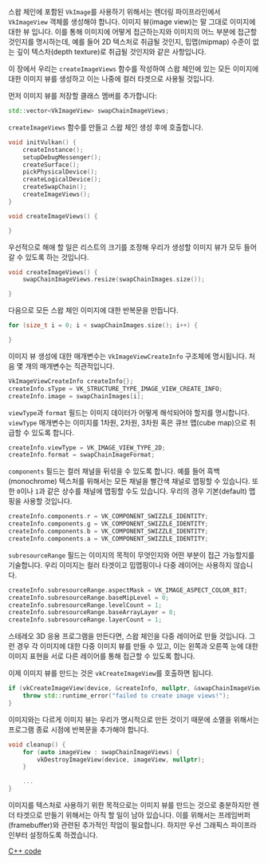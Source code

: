 스왑 체인에 포함된 `VkImage`를 사용하기 위해서는 렌더링 파이프라인에서 `VkImageView` 객체를 생성해야 합니다. 이미지 뷰(image view)는 말 그대로 이미지에 대한 뷰 입니다. 이를 통해 이미지에 어떻게 접근하는지와 이미지의 어느 부분에 접근할 것인지를 명시하는데, 예를 들어 2D 텍스처로 취급될 것인지, 밉맵(mipmap) 수준이 없는 깊이 텍스차(depth texture)로 취급될 것인지와 같은 사항입니다.

이 장에서 우리는 `createImageViews` 함수를 작성하여 스왑 체인에 있는 모든 이미지에 대한 이미지 뷰를 생성하고 이는 나중에 컬러 타겟으로 사용될 것입니다.

먼저 이미지 뷰를 저장할 클래스 멤버를 추가합니다:

```c++
std::vector<VkImageView> swapChainImageViews;
```

`createImageViews` 함수를 만들고 스왑 체인 생성 후에 호출합니다.

```c++
void initVulkan() {
    createInstance();
    setupDebugMessenger();
    createSurface();
    pickPhysicalDevice();
    createLogicalDevice();
    createSwapChain();
    createImageViews();
}

void createImageViews() {

}
```

우선적으로 해애 할 일은 리스트의 크기를 조정해 우리가 생성할 이미지 뷰가 모두 들어갈 수 있도록 하는 것입니다.

```c++
void createImageViews() {
    swapChainImageViews.resize(swapChainImages.size());

}
```

다음으로 모든 스왑 체인 이미지에 대한 반복문을 만듭니다.

```c++
for (size_t i = 0; i < swapChainImages.size(); i++) {

}
```

이미지 뷰 생성에 대한 매개변수는 `VkImageViewCreateInfo` 구조체에 명시됩니다. 처음 몇 개의 매개변수는 직관적입니다.

```c++
VkImageViewCreateInfo createInfo{};
createInfo.sType = VK_STRUCTURE_TYPE_IMAGE_VIEW_CREATE_INFO;
createInfo.image = swapChainImages[i];
```

`viewType`과 `format` 필드는 이미지 데이터가 어떻게 해석되어야 할지를 명시합니다. `viewType` 매개변수는 이미지를 1차원, 2차원, 3차원 혹은 큐브 맵(cube map)으로 취급할 수 있도록 합니다.

```c++
createInfo.viewType = VK_IMAGE_VIEW_TYPE_2D;
createInfo.format = swapChainImageFormat;
```

`components` 필드는 컬러 채널을 뒤섞을 수 있도록 합니다. 예를 들어 흑백(monochrome) 텍스처를 위해서는 모든 채널을 빨간색 채널로 맵핑할 수 있습니다. 또한 `0`이나 `1`과 같은 상수를 채널에 맵핑할 수도 있습니다. 우리의 경우 기본(default) 맵핑을 사용할 것입니다.

```c++
createInfo.components.r = VK_COMPONENT_SWIZZLE_IDENTITY;
createInfo.components.g = VK_COMPONENT_SWIZZLE_IDENTITY;
createInfo.components.b = VK_COMPONENT_SWIZZLE_IDENTITY;
createInfo.components.a = VK_COMPONENT_SWIZZLE_IDENTITY;
```

`subresourceRange` 필드는 이미지의 목적이 무엇인지와 어떤 부분이 접근 가능할지를 기술합니다. 우리 이미지는 컬러 타겟이고 밉맵핑이나 다중 레이어는 사용하지 않습니다.

```c++
createInfo.subresourceRange.aspectMask = VK_IMAGE_ASPECT_COLOR_BIT;
createInfo.subresourceRange.baseMipLevel = 0;
createInfo.subresourceRange.levelCount = 1;
createInfo.subresourceRange.baseArrayLayer = 0;
createInfo.subresourceRange.layerCount = 1;
```

스테레오 3D 응용 프로그램을 만든다면, 스왑 체인을 다중 레이어로 만들 것입니다. 그런 경우 각 이미지에 대한 다중 이미지 뷰를 만들 수 있고, 이는 왼쪽과 오른쪽 눈에 대한 이미지 표현을 서로 다른 레이어를 통해 접근할 수 있도록 합니다.

이제 이미지 뷰를 만드는 것은 `vkCreateImageView`를 호출하면 됩니다.

```c++
if (vkCreateImageView(device, &createInfo, nullptr, &swapChainImageViews[i]) != VK_SUCCESS) {
    throw std::runtime_error("failed to create image views!");
}
```

이미지와는 다르게 이미지 뷰는 우리가 명시적으로 만든 것이기 때문에 소멸을 위해서는 프로그램 종료 시점에 반복문을 추가해야 합니다.

```c++
void cleanup() {
    for (auto imageView : swapChainImageViews) {
        vkDestroyImageView(device, imageView, nullptr);
    }

    ...
}
```

이미지를 텍스처로 사용하기 위한 목적으로는 이미지 뷰를 만드는 것으로 충분하지만 렌더 타겟으로 만들기 위해서는 아직 할 일이 남아 있습니다. 이를 위해서는 프레임버퍼(framebuffer)와 관련된 추가적인 작업이 필요합니다. 하지만 우선 그래픽스 파이프라인부터 설정하도록 하겠습니다.

[C++ code](/code/07_image_views.cpp)
